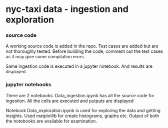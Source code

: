 
# nyc-taxi data - ingestion and exploration

### source code
<p>A working source code is added in the repo. Test cases are added but are not thoroughly tested.
Before building the code, comment out the test cases as it may give some compilation erors. </p>

<p>Same ingestion code is executed in a jupyter notebook. And results are displayed.</p>

### jupyter notebooks
<p>There are 2 notebooks. Data_ingestion.ipynb has all the source code for ingestion. All the cells are executed and putputs are displayed</p>
<p>Notebook Data_exploration.ipynb is used for exploring the data and getting insights. Used matplotlib for create histograms, graphs etc. Output of both the notebooks are available for examination.</p>

    

